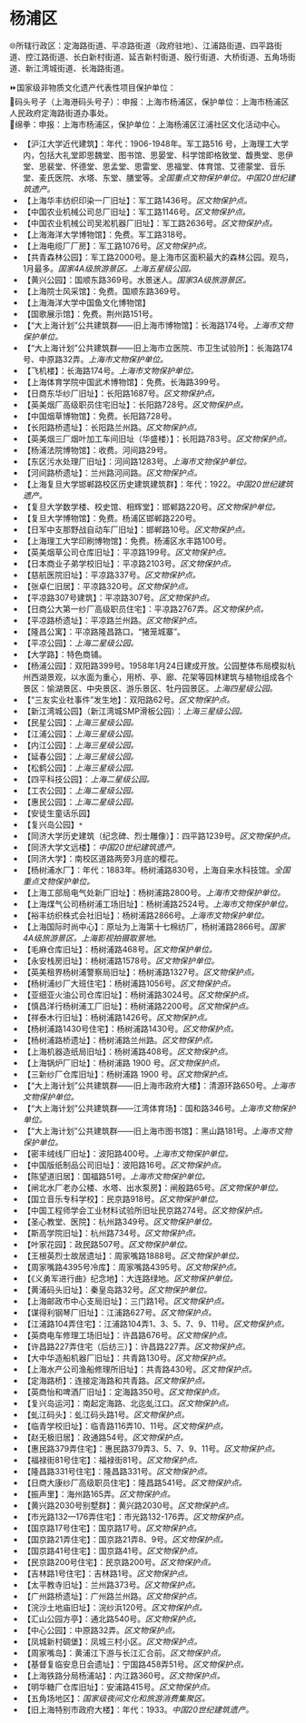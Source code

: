 # 杨浦区  
🌐所辖行政区：定海路街道、平凉路街道（政府驻地）、江浦路街道、四平路街道、控江路街道、长白新村街道、延吉新村街道、殷行街道、大桥街道、五角场街道、新江湾城街道、长海路街道。  
  
⏩国家级非物质文化遗产代表性项目保护单位：  
🔸码头号子（上海港码头号子）：申报：上海市杨浦区，保护单位：上海市杨浦区人民政府定海路街道办事处。  
🔸绵拳：申报：上海市杨浦区，保护单位：上海杨浦区江浦社区文化活动中心。  
  
* 【沪江大学近代建筑】：年代：1906-1948年。军工路516 号，上海理工大学内，包括大礼堂即思魏堂、图书馆、思晏堂、科学馆即格致堂、馥赉堂、思伊堂、思裴堂、怀德堂、思孟堂、思雷堂、思福堂、体育馆、艾德蒙堂、音乐堂、麦氏医院、水塔、东堂、膳堂等。*全国重点文物保护单位。中国20世纪建筑遗产。*  
* 【上海华丰纺织印染一厂旧址】：军工路1436号。*区文物保护点。*
* 【中国农业机械公司总厂旧址】：军工路1146号。*区文物保护点。*
* 【中国农业机械公司吴淞机器厂旧址】：军工路2636号。*区文物保护点。*  
* 【上海海洋大学博物馆】：免费。军工路318号。  
* 【上海电缆厂厂房】：军工路1076号。*区文物保护点。*
* 【共青森林公园】：军工路2000号。是上海市区面积最大的森林公园。观鸟，1月最多。*国家4A级旅游景区。上海五星级公园。*  
* 【黄兴公园】：国顺东路369号。水景迷人。*国家3A级旅游景区。*  
* 【上海院士风采馆】：免费。国顺东路369号。  
* 【上海海洋大学中国鱼文化博物馆】  
* 【国歌展示馆】：免费。荆州路151号。  
* 【“大上海计划”公共建筑群——旧上海市博物馆】：长海路174号。*上海市文物保护单位。*
* 【“大上海计划”公共建筑群——旧上海市立医院、市卫生试验所】：长海路174号、中原路32弄。*上海市文物保护单位。*
* 【飞机楼】：长海路174号。*上海市文物保护单位。*  
* 【上海体育学院中国武术博物馆】：免费。长海路399号。  
* 【日商东华纱厂旧址】：长阳路1687号。*区文物保护点。*
* 【英美烟厂高级职员住宅旧址】：长阳路728号。*区文物保护点。*
* 【中国烟草博物馆】：免费。长阳路728号。  
* 【长阳路桥遗址】：长阳路兰州路。*区文物保护点。*
* 【英美烟三厂烟叶加工车间旧址（华盛楼）】：长阳路783号。*区文物保护点。*  
* 【杨浦法院博物馆】：收费。河间路29号。  
* 【东区污水处理厂旧址】：河间路1283号。*上海市文物保护单位。*
* 【河间路桥遗址】：兰州路河间路。*区文物保护点。*
* 【上海复旦大学邯郸路校区历史建筑建筑群】：年代：1922。*中国20世纪建筑遗产。*   
* 【复旦大学数学楼、校史馆、相辉堂】：邯郸路220号。*区文物保护单位。*
* 【复旦大学博物馆】：免费。杨浦区邯郸路220号。  
* 【日军中支那野战自动车厂旧址】：邯郸路10号。*区文物保护点。*
* 【上海理工大学印刷博物馆】：免费。杨浦区水丰路100号。  
* 【英美烟草公司仓库旧址】：平凉路199号。*区文物保护点。*
* 【日本商业子弟学校旧址】：平凉路2103号。*区文物保护点。*  
* 【慈航医院旧址】：平凉路337号。*区文物保护点。*
* 【张卓仁旧居】：平凉路320号。*区文物保护点。*
* 【平凉路307号建筑】：平凉路307号。*区文物保护点。*
* 【日商公大第一纱厂高级职员住宅】：平凉路2767弄。*区文物保护点。*
* 【平凉路桥遗址】：平凉路兰州路。*区文物保护点。*  
* 【隆昌公寓】：平凉路隆昌路口。“猪笼城寨”。  
* 【平凉公园】：*上海二星级公园。*  
* 【大学路】：特色商铺。  
* 【杨浦公园】：双阳路399号。1958年1月24日建成开放。公园整体布局模拟杭州西湖景观，以水面为重心，用桥、亭、廊、花架等园林建筑与植物组成各个景区：愉湖景区、中央景区、游乐景区、牡丹园景区。*上海四星级公园。*  
* 【“三友实业社事件”发生地】：双阳路62号。*区文物保护点。*
* 【新江湾城公园】（新江湾城SMP滑板公园）：*上海三星级公园。*  
* 【民星公园】：*上海三星级公园。*  
* 【江浦公园】：*上海三星级公园。*  
* 【内江公园】：*上海三星级公园。*  
* 【延春公园】：*上海三星级公园。*  
* 【松鹤公园】：*上海三星级公园。*  
* 【四平科技公园】：*上海二星级公园。*  
* 【工农公园】：*上海二星级公园。*  
* 【惠民公园】：*上海二星级公园。*  
* 【安徒生童话乐园】  
* 【复兴岛公园】`*`  
* 【同济大学历史建筑（纪念碑、烈士雕像）】：四平路1239号。*区文物保护点。*
* 【同济大学文远楼】：*中国20世纪建筑遗产。*    
* 【同济大学】：南校区道路两旁3月底的樱花。  
* 【杨树浦水厂】：年代：1883年。杨树浦路830号，上海自来水科技馆。*全国重点文物保护单位。*  
* 【上海工部局电气处新厂旧址】：杨树浦路2800号。*上海市文物保护单位。*
* 【上海煤气公司杨树浦工场旧址】：杨树浦路2524号。*上海市文物保护单位。*  
* 【裕丰纺织株式会社旧址】：杨树浦路2866号。*上海市文物保护单位。*
* 【上海国际时尚中心】：原址为上海第十七棉纺厂，杨树浦路2866号。*国家4A级旅游景区。上海影视拍摄取景地。*  
* 【毛麻仓库旧址】：杨树浦路468号。*区文物保护单位。*
* 【永安栈房旧址】：杨树浦路1578号。*区文物保护单位。*  
* 【英美租界杨树浦警察局旧址】：杨树浦路1327号。*区文物保护点。*
* 【杨树浦纱厂大班住宅】：杨树浦路1056号。*区文物保护点。*  
* 【亚细亚火油公司仓库旧址】：杨树浦路3024号。*区文物保护点。*
* 【慎昌洋行杨树浦工厂旧址】：杨树浦路2200号。*区文物保护点。*
* 【祥泰木行旧址】：杨树浦路1426号。*区文物保护点。*  
* 【杨树浦路1430号住宅】：杨树浦路1430号。*区文物保护点。*
* 【杨树浦路桥遗址】：杨树浦路兰州路。*区文物保护点。*
* 【上海机器造纸局旧址】：杨树浦路408号。*区文物保护点。*
* 【上海锅炉厂旧址】：杨树浦路 1900 号。*区文物保护点。*
* 【三新纱厂仓库旧址】：杨树浦路 1900 号。*区文物保护点。*  
* 【“大上海计划”公共建筑群——旧上海市政府大楼】：清源环路650号。*上海市文物保护单位。*
* 【“大上海计划”公共建筑群——江湾体育场】：国和路346号。*上海市文物保护单位。*
* 【“大上海计划”公共建筑群——旧上海市图书馆】：黑山路181号。*上海市文物保护单位。*
* 【密丰绒线厂旧址】：波阳路400号。*上海市文物保护单位。*
* 【中国版纸制品公司旧址】：波阳路16号。*区文物保护点。*
* 【陈望道旧居】：国福路51号。*上海市文物保护单位。*  
* 【闸北水厂老办公楼、水塔、出水泵房】：闸殷路65号。*区文物保护单位。*
* 【国立音乐专科学校】：民京路918号。*区文物保护单位。*
* 【中国工程师学会工业材料试验所旧址民京路274号。*区文物保护点。*
* 【圣心教堂、医院】：杭州路349号。*区文物保护单位。*
* 【斯高学院旧址】：杭州路734号。*区文物保护点。*
* 【叶家花园】：政民路507号。*区文物保护单位。*
* 【王根英烈士故居遗址】：周家嘴路1888号。*区文物保护单位。*
* 【周家嘴路4395号冷库】：周家嘴路4395号。*区文物保护点。*
* 【《义勇军进行曲》纪念地】：大连路绿地。*区文物保护单位。*
* 【黄浦码头旧址】：秦皇岛路32号。*区文物保护单位。*
* 【上海邮政市中心支局旧址】：三门路1号。*区文物保护点。*
* 【谋得利钢琴厂旧址】：江浦路627号。*区文物保护点。*
* 【江浦路104弄住宅】：江浦路104弄1、3、5、7、9、11号。*区文物保护点。*
* 【英商电车修理工场旧址】：许昌路676号。*区文物保护点。*
* 【许昌路227弄住宅（后纺三）】：许昌路227弄。*区文物保护点。*
* 【大中华造船机器厂旧址】：共青路130号。*区文物保护点。*
* 【上海水产公司渔船修理所旧址】：共青路430号。*区文物保护点。*
* 【定海路桥】：连接定海路和共青路。*区文物保护点。*
* 【英商怡和啤酒厂旧址】：定海路350号。*区文物保护点。*
* 【复兴岛运河】：南起定海路、北迄虬江口。*区文物保护点。*
* 【虬江码头】：虬江码头路1号。*区文物保护点。*
* 【临青学校旧址】：临青路116弄10、11号。*区文物保护点。*
* 【赵无极旧居】：政通路54号。*区文物保护点。*
* 【惠民路379弄住宅】：惠民路379弄3、5、7、9、11号。*区文物保护点。*
* 【福禄街81号住宅】：福禄街81号。*区文物保护点。*
* 【隆昌路331号住宅】：隆昌路331号。*区文物保护点。*
* 【日商大康纱厂高级职员住宅】：隆昌路541号。*区文物保护点。*
* 【振声里】：海州路165弄。*区文物保护点。*
* 【黄兴路2030号别墅群】：黄兴路2030号。*区文物保护点。*
* 【市光路132—176弄住宅】：市光路132-176弄。*区文物保护点。*
* 【国京路17号住宅】：国京路17号。*区文物保护点。*
* 【国京路21弄住宅】：国京路21弄8、9号。*区文物保护点。*
* 【国京路41号住宅】：国京路41号。*区文物保护点。*
* 【民京路200号住宅】：民京路200号。*区文物保护点。*
* 【吉林路1号住宅】：吉林路1号。*区文物保护点。*
* 【太平教寺旧址】：兰州路373号。*区文物保护点。*
* 【广州路桥遗址】：广州路兰州路。*区文物保护点。*
* 【浣沙土地庙旧址】：浣纱浜120号。*区文物保护点。*
* 【汇山公园方亭】：通北路540号。*区文物保护点。*
* 【中心公园】：中原路32弄。*区文物保护点。*
* 【凤城新村碉堡】：凤城三村小区。*区文物保护点。*
* 【周家嘴岛】：黄浦江下游与长江汇合前。*区文物保护点。*
* 【基督复临安息日会遗址】：宁国路458弄51号。*区文物保护点。*
* 【上海铁路分局杨浦站】：内江路360号。*区文物保护点。*
* 【明华糖厂仓库旧址】：安浦路415号。*区文物保护点。*  
* 【五角场地区】：*国家级夜间文化和旅游消费集聚区。*    
* 【旧上海特别市政府大楼】：年代：1933。*中国20世纪建筑遗产。*  